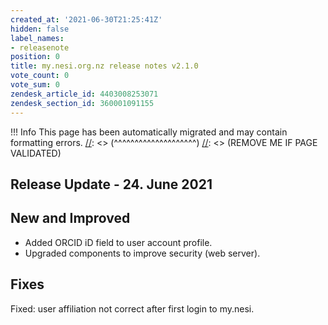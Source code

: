 ```yaml
---
created_at: '2021-06-30T21:25:41Z'
hidden: false
label_names:
- releasenote
position: 0
title: my.nesi.org.nz release notes v2.1.0
vote_count: 0
vote_sum: 0
zendesk_article_id: 4403008253071
zendesk_section_id: 360001091155
---
```



[//]: <> (REMOVE ME IF PAGE VALIDATED)
[//]: <> (vvvvvvvvvvvvvvvvvvvv)
 !!! Info
     This page has been automatically migrated and may contain formatting errors.
[//]: <> (^^^^^^^^^^^^^^^^^^^^)
[//]: <> (REMOVE ME IF PAGE VALIDATED)
## Release Update - 24. June 2021

## New and Improved

-   Added ORCID iD field to user account profile.
-   Upgraded components to improve security (web server).

## Fixes

Fixed: user affiliation not correct after first login to my.nesi.

 
